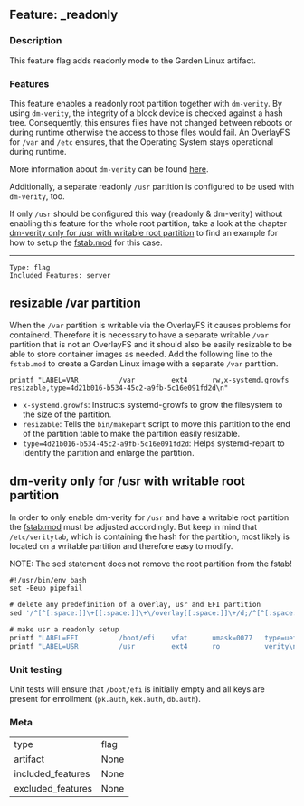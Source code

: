 ## Feature: _readonly
### Description
<website-feature>
This feature flag adds readonly mode to the Garden Linux artifact.
</website-feature>

### Features
This feature enables a readonly root partition together with `dm-verity`. By using `dm-verity`, the integrity of a block device is checked against a hash tree. Consequently, this ensures files have not changed between reboots or during runtime otherwise the access to those files would fail. An OverlayFS for `/var` and `/etc` ensures, that the Operating System stays operational during runtime.

More information about `dm-verity` can be found [here](https://www.kernel.org/doc/html/latest/admin-guide/device-mapper/verity.html).

Additionally, a separate readonly `/usr` partition is configured to be used with `dm-verity`, too.

If only `/usr` should be configured this way (readonly & dm-verity) without enabling this feature for the whole root partition, take a look at the chapter [dm-verity only for /usr with writable root partition](dm-verity-only-for-usr-with-writable-root-partition) to find an example for how to setup the [fstab.mod](https://github.com/gardenlinux/gardenlinux/blob/main/features/_readonly/fstab.mod) for this case.

---

	Type: flag
	Included Features: server


## resizable /var partition

When the `/var` partition is writable via the OverlayFS it causes problems for containerd. Therefore it is necessary to have a separate writable `/var` partition that is not an OverlayFS and it should also be easily resizable to be able to store container images as needed.
Add the following line to the `fstab.mod` to create a Garden Linux image with a separate `/var` partition.

```
printf "LABEL=VAR          /var         ext4      rw,x-systemd.growfs          resizable,type=4d21b016-b534-45c2-a9fb-5c16e091fd2d\n"
```
* `x-systemd.growfs`: Instructs systemd-growfs to grow the filesystem to the size of the partition.
* `resizable`: Tells the `bin/makepart` script to move this partition to the end of the partition table to make the partition easily resizable.
* `type=4d21b016-b534-45c2-a9fb-5c16e091fd2d`: Helps systemd-repart to identify the partition and enlarge the partition.

## dm-verity only for /usr with writable root partition

In order to only enable dm-verity for `/usr` and have a writable root partition the [fstab.mod](https://github.com/gardenlinux/gardenlinux/blob/main/features/_readonly/fstab.mod) must be adjusted accordingly. But keep in mind that `/etc/veritytab`, which is containing the hash for the partition, most likely is located on a writable partition and therefore easy to modify.

NOTE: The sed statement does not remove the root partition from the fstab!

```fstab.mod
#!/usr/bin/env bash
set -Eeuo pipefail

# delete any predefinition of a overlay, usr and EFI partition
sed '/^[^[:space:]]\+[[:space:]]\+\/overlay[[:space:]]\+/d;/^[^[:space:]]\+[[:space:]]\+\/usr[[:space:]]\+/d;/^[^[:space:]]\+[[:space:]]\+\/boot\/efi[[:space:]]\+/d'

# make usr a readonly setup
printf "LABEL=EFI          /boot/efi    vfat      umask=0077   type=uefi,size=96MiB\n"
printf "LABEL=USR          /usr         ext4      ro           verity\n"
```

### Unit testing
Unit tests will ensure that `/boot/efi` is initially empty and all keys are present for enrollment (`pk.auth`, `kek.auth`, `db.auth`).

### Meta
|||
|---|---|
|type|flag|
|artifact|None|
|included_features|None|
|excluded_features|None|
